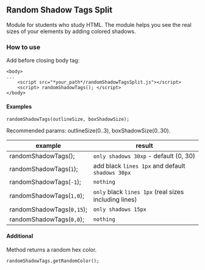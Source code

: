 ## Random Shadow Tags Split
Module for students who study HTML.
The module helps you see the real sizes of your elements by adding colored shadows.

### How to use
Add before closing body tag:
    
    <body>
    ...
        <script src="*your_path*/randomShadowTagsSplit.js"></script>
        <script> randomShadowTags(); </script>
    </body>
#### Examples

    randomShadowTags(outlineSize, boxShadowSize);
Recommended params: outlineSize(0..3), boxShadowSize(0..30).

**example** | **result**
--- | ---
randomShadowTags(); | `only shadows 30xp` - default (0, 30)
randomShadowTags(`1`); | add black `lines 1px` and default `shadows 30px`
randomShadowTags(`-1`); | `nothing`
randomShadowTags(`1,0`); | `only` black `lines 1px` (real sizes including lines)
randomShadowTags(`0,15`); | `only shadows 15px`
randomShadowTags(`0,0`); | `nothing`

#### Additional
Method returns a random hex color.
    
    randomShadowTags.getRandomColor();